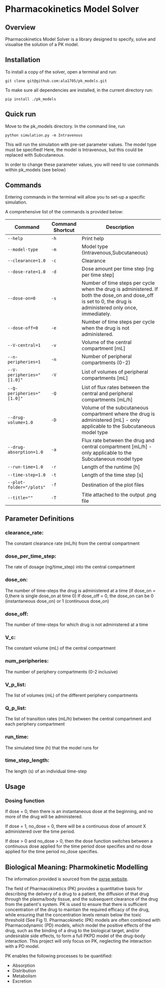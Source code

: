 # Pharmacokinetics Model Solver

## Overview

Pharmacokinetics Model Solver is a library designed to specify, solve and visualise the solution of a PK model. 

## Installation

To install a copy of the solver, open a terminal and run:

	git clone git@github.com:ala1705/pk_models.git

To make sure all dependencies are installed, in the current directory run:

	pip install ./pk_models


## Quick run
Move to the pk_models directory. In the command line, run

	python simulation.py -m Intravenous

This will run the simulation with pre-set parameter values. The model type must be specified! Here, the model is Intravenous, but this could be replaced with Subcutaneous.

In order to change these parameter values, you will need to use commands within pk_models (see below)

## Commands
Entering commands in the terminal will allow you to set-up a specific simulation.

A comprehensive list of the commands is provided below:


|Command|Command Shortcut|Description|
| --- | --- | --- |
|`--help`|`-h`|Print help|
|`--model-type`|`-m`|Model type {Intravenous,Subcutaneous}|
|`--clearance=1.0`|`-c`|Clearance|
|`--dose-rate=1.0`|`-d`|Dose amount per time step [ng per time step]|
|`--dose-on=0`|`-s`|Number of time steps per cycle when the drug is administered. If both the dose_on and dose_off is set to 0, the drug is administered only once, immediately.|
|`--dose-off=0`|`-e`|Number of time steps per cycle when the drug is not administered.|
|`--V-central=1`|`-v`|Volume of the central compartment [mL]|
|`--n-peripheries=1`|`-n`|Number of peripheral compartments (0-2)|
|`--V-peripheries="[1.0]"`|`-V`|List of volumes of peripheral compartments [mL]|
|`--Q-peripheries="[1.0]"`|`-Q`|List of flux rates between the central and peripheral compartments [mL/h]|
|`--drug-volume=1.0`|`-D`|Volume of the subcutaneous compartment where the drug is administered [mL] - only applicable to the Subcutaneous model type|
|`--drug-absorption=1.0`|`-a`|Flux rate between the drug and central compartment [mL/h] - only applicable to the Subcutaneous model type|
|`--run-time=1.0`|`-r`|Length of the runtime [h]|
|`--time-step=1.0`|`-t`|Length of the time step [s]|
|`--plot-folder="/plots"`|`-f`|Destination of the plot files|
|`--title=""`|`-T`|Title attached to the output .png file|


## Parameter Definitions

### clearance_rate: 
The constant clearance rate (mL/h) from the central compartment

### dose_per_time_step: 
The rate of dosage (ng/time_step) into the central compartment

### dose_on: 
The number of time-steps the drug is administered at a time (if dose_on = 0,there is single dose_on at time 0) If dose_off = 0, the dose_on can be 0 (instantaneous dose_on) or 1 (continuous dose_on)

### dose_off: 
The number of time-steps for which drug is not administered at a time

### V_c: 
The constant volume (mL) of the central compartment

### num_peripheries: 
The number of periphery compartments (0-2 inclusive)

### V_p_list: 
The list of volumes (mL) of the different periphery compartments

### Q_p_list: 
The list of transition rates (mL/h) between the central compartment and each periphery compartment

### run_time: 
The simulated time (h) that the model runs for

### time_step_length: 
The length (s) of an individual time-step







## Usage

### Dosing function

If dose = 0, then there is an instantaneous dose at the beginning, and no more of the drug will be administered.

If dose = 1, no_dose = 0, there will be a continuous dose of amount X administered over the time period.

If dose > 0 and no_dose > 0, then the dose function switches between a continuous dose applied for the time period dose specifies
and no dose applied for the time period no_dose specifies.



## Biological Meaning: Pharmokinetic Modelling
The information provided is sourced from the [oxrse website](https://train.oxrse.uk/event/5/1960).

The field of Pharmacokinetics (PK) provides a quantitative basis for describing the delivery of a drug to a patient, the diffusion of that drug through the plasma/body tissue, and the subsequent clearance of the drug from the patient's system. PK is used to ensure that there is sufficient concentration of the drug to maintain the required efficacy of the drug, while ensuring that the concentration levels remain below the toxic threshold (See Fig 1). Pharmacokinetic (PK) models are often combined with Pharmacodynamic (PD) models, which model the positive effects of the drug, such as the binding of a drug to the biological target, and/or undesirable side effects, to form a full PKPD model of the drug-body interaction. This project will only focus on PK, neglecting the interaction with a PD model.

PK enables the following processes to be quantified:

* Absorption
* Distribution
* Metabolism
* Excretion









